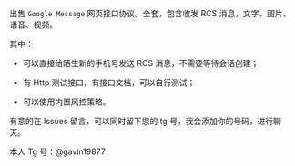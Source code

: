 出售 `Google Message` 网页接口协议。全套，包含收发 RCS 消息，文字、图片、语音、视频。

其中：
 
  * 可以直接给陌生新的手机号发送 RCS 消息，不需要等待会话创建；
   
  * 有 Http 测试接口，有接口文档，可以自行测试；   
     
  * 可以使用内置风控策略。      
  
有意的在 Issues 留言，可以同时留下您的 tg 号，我会添加你的号码，进行聊天。  

本人 Tg 号：@gavin19877
